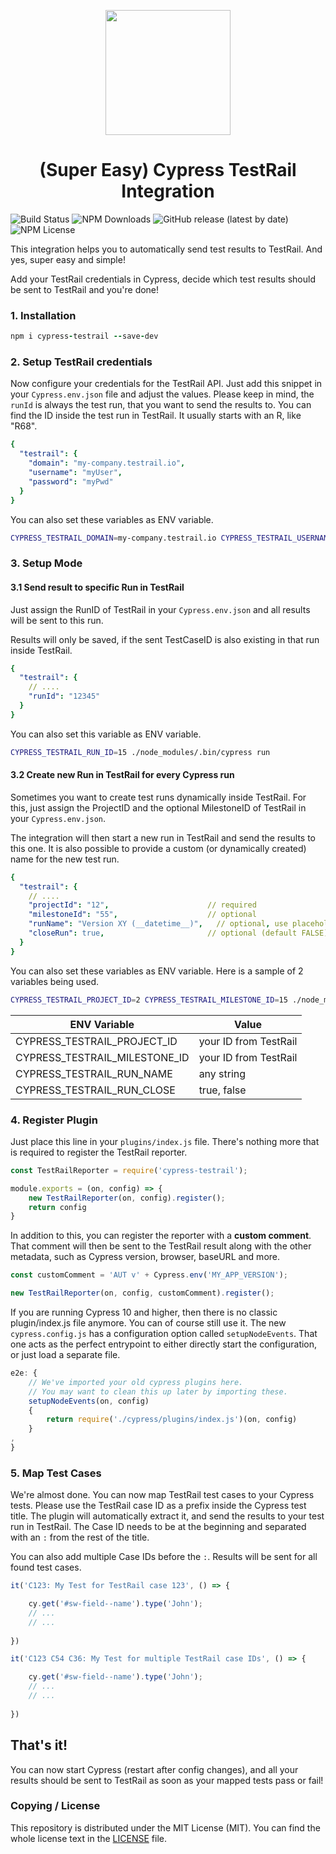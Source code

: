 <p align="center">
   <img width="200px" src="/assets/cypress.jpg">
</p>
<h1 align="center">(Super Easy) Cypress TestRail Integration</h1>


![Build Status](https://github.com/boxblinkracer/cypress-testrail/actions/workflows/ci_pipe.yml/badge.svg) ![NPM Downloads](https://badgen.net/npm/dt/cypress-testrail) ![GitHub release (latest by date)](https://img.shields.io/github/v/release/boxblinkracer/cypress-testrail) ![NPM License](https://img.shields.io/npm/l/cypress-testrail)

This integration helps you to automatically send test results to TestRail. And yes, super easy and simple!

Add your TestRail credentials in Cypress, decide which test results should be sent to TestRail and you're done!

### 1. Installation

```ruby 
npm i cypress-testrail --save-dev
```

### 2. Setup TestRail credentials

Now configure your credentials for the TestRail API.
Just add this snippet in your `Cypress.env.json` file and adjust the values.
Please keep in mind, the `runId` is always the test run, that you want to send the results to.
You can find the ID inside the test run in TestRail. It usually starts with an R, like "R68".

```yaml 
{
  "testrail": {
    "domain": "my-company.testrail.io",
    "username": "myUser",
    "password": "myPwd"
  }
}
```

You can also set these variables as ENV variable.

```bash 
CYPRESS_TESTRAIL_DOMAIN=my-company.testrail.io CYPRESS_TESTRAIL_USERNAME=myUser CYPRESS_TESTRAIL_PASSWORD=myPwd  ./node_modules/.bin/cypress run 
```

### 3. Setup Mode

#### 3.1 Send result to specific Run in TestRail

Just assign the RunID of TestRail in your `Cypress.env.json` and all results will be sent to this run.

Results will only be saved, if the sent TestCaseID is also existing in that run inside TestRail.

```yaml 
{
  "testrail": {
    // ....
    "runId": "12345"
  }
}
```

You can also set this variable as ENV variable.

```bash 
CYPRESS_TESTRAIL_RUN_ID=15 ./node_modules/.bin/cypress run 
```

#### 3.2 Create new Run in TestRail for every Cypress run

Sometimes you want to create test runs dynamically inside TestRail.
For this, just assign the ProjectID and the optional MilestoneID of TestRail in your `Cypress.env.json`.

The integration will then start a new run in TestRail and send the results to this one.
It is also possible to provide a custom (or dynamically created) name for the new test run.

```yaml 
{
  "testrail": {
    // ....
    "projectId": "12",                      // required
    "milestoneId": "55",                    // optional
    "runName": "Version XY (__datetime__)",   // optional, use placeholder __datetime__ for current date time
    "closeRun": true,                       // optional (default FALSE), automatically close run in this mode
  }
}
```

You can also set these variables as ENV variable.
Here is a sample of 2 variables being used.

```bash 
CYPRESS_TESTRAIL_PROJECT_ID=2 CYPRESS_TESTRAIL_MILESTONE_ID=15 ./node_modules/.bin/cypress run 
```

| ENV Variable | Value |
| ------------- | ---------- |
| CYPRESS_TESTRAIL_PROJECT_ID | your ID from TestRail |
| CYPRESS_TESTRAIL_MILESTONE_ID | your ID from TestRail |
| CYPRESS_TESTRAIL_RUN_NAME | any string |
| CYPRESS_TESTRAIL_RUN_CLOSE | true, false |

### 4. Register Plugin

Just place this line in your `plugins/index.js` file.
There's nothing more that is required to register the TestRail reporter.

```javascript 
const TestRailReporter = require('cypress-testrail');

module.exports = (on, config) => {
    new TestRailReporter(on, config).register();
    return config
}
```

In addition to this, you can register the reporter with a **custom comment**.
That comment will then be sent to the TestRail result along with the other metadata,
such as Cypress version, browser, baseURL and more.

```javascript 
const customComment = 'AUT v' + Cypress.env('MY_APP_VERSION');

new TestRailReporter(on, config, customComment).register();
```

If you are running Cypress 10 and higher, then there is no classic plugin/index.js file anymore.
You can of course still use it. The new `cypress.config.js` has a configuration option called `setupNodeEvents`.
That one acts as the perfect entrypoint to either directly start the configuration, or just load a separate file.

```javascript
e2e: {
    // We've imported your old cypress plugins here.
    // You may want to clean this up later by importing these.
    setupNodeEvents(on, config)
    {
        return require('./cypress/plugins/index.js')(on, config)
    }
,
}
```

### 5. Map Test Cases

We're almost done.
You can now map TestRail test cases to your Cypress tests.
Please use the TestRail case ID as a prefix inside the Cypress test title.
The plugin will automatically extract it, and send the results to your test run in TestRail.
The Case ID needs to be at the beginning and separated with an `:` from the rest of the title.

You can also add multiple Case IDs before the `:`. Results will be sent for all found test cases.

```javascript 
it('C123: My Test for TestRail case 123', () => {

    cy.get('#sw-field--name').type('John');
    // ...
    // ...
    
})

it('C123 C54 C36: My Test for multiple TestRail case IDs', () => {

    cy.get('#sw-field--name').type('John');
    // ...
    // ...
    
})
```

## That's it!

You can now start Cypress (restart after config changes), and all your results should be sent to TestRail as soon as your mapped tests pass or fail!

### Copying / License

This repository is distributed under the MIT License (MIT). You can find the whole license text in the [LICENSE](LICENSE) file.
